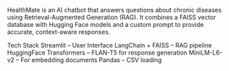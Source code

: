HealthMate is an AI chatbot that answers questions about chronic diseases using Retrieval-Augmented Generation (RAG). It combines a FAISS vector database with Hugging Face models and a custom prompt to provide accurate, context-aware responses.

Tech Stack
Streamlit – User Interface
LangChain + FAISS – RAG pipeline
HuggingFace Transformers – FLAN-T5 for response generation
MiniLM-L6-v2 – For embedding documents
Pandas – CSV loading
